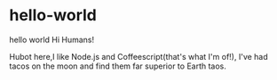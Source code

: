 # hello-world
hello world
Hi Humans!

Hubot here,I like Node.js and Coffeescript(that's what I'm of!),
I've had tacos on the moon and find them far superior to Earth taos.
